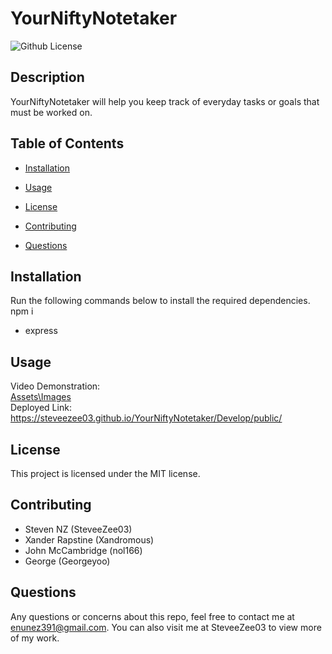  # YourNiftyNotetaker
![Github License](https://img.shields.io/badge/license-MIT-blue.svg)

## <b>Description</b>
YourNiftyNotetaker will help you keep track of everyday tasks or goals that must be worked on.
## <b>Table of Contents</b>
* [Installation](#installation)

* [Usage](#usage)

* [License](#license)

* [Contributing](#contributing)

* [Questions](#questions)

## <b>Installation</b>
Run the following commands below to install the required dependencies.  
npm i
* express


## <b>Usage</b>
Video Demonstration: <br>
<a href= "https://github.com/SteveeZee03/YourNiftyNotetaker/tree/main/Develop/Assets/Images"> Assets\Images </a> <br>
Deployed Link: <br>
<a href:="https://steveezee03.github.io/YourNiftyNotetaker/Develop/public/notes"> https://steveezee03.github.io/YourNiftyNotetaker/Develop/public/ </a>

## <b>License</b>
This project is licensed under the MIT license.

## <b>Contributing</b>
* Steven NZ (SteveeZee03)
* Xander Rapstine (Xandromous) 
* John McCambridge (nol166)
* George (Georgeyoo)

## <b>Questions</b>
Any questions or concerns about this repo, feel free to contact me at enunez391@gmail.com.  You can also visit me at SteveeZee03  to view more of my work.


